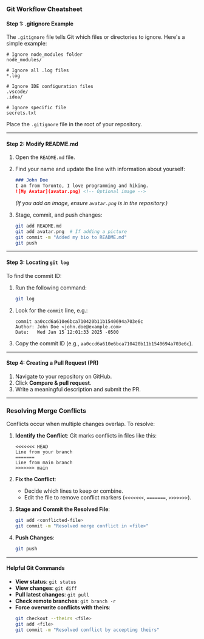 
### **Git Workflow Cheatsheet**
#### **Step 1: .gitignore Example**
The `.gitignore` file tells Git which files or directories to ignore. Here's a simple example:

```plaintext
# Ignore node_modules folder
node_modules/

# Ignore all .log files
*.log

# Ignore IDE configuration files
.vscode/
.idea/

# Ignore specific file
secrets.txt
```
Place the `.gitignore` file in the root of your repository.

---

#### **Step 2: Modify README.md**
1. Open the `README.md` file.
2. Find your name and update the line with information about yourself:
   ```markdown
   ### John Doe
   I am from Toronto, I love programming and hiking.
   ![My Avatar](avatar.png) <!-- Optional image -->
   ```
   *(If you add an image, ensure `avatar.png` is in the repository.)*

3. Stage, commit, and push changes:
   ```bash
   git add README.md
   git add avatar.png  # If adding a picture
   git commit -m "Added my bio to README.md"
   git push
   ```

---

#### **Step 3: Locating `git log`**
To find the commit ID:
1. Run the following command:
   ```bash
   git log
   ```
2. Look for the `commit` line, e.g.:
   ```plaintext
   commit aa0ccd6a610e6bca710420b11b1540694a703e6c
   Author: John Doe <john.doe@example.com>
   Date:   Wed Jan 15 12:01:33 2025 -0500
   ```
3. Copy the commit ID (e.g., `aa0ccd6a610e6bca710420b11b1540694a703e6c`).

---

#### **Step 4: Creating a Pull Request (PR)**
1. Navigate to your repository on GitHub.
2. Click **Compare & pull request**.
3. Write a meaningful description and submit the PR.

---

### **Resolving Merge Conflicts**
Conflicts occur when multiple changes overlap. To resolve:
1. **Identify the Conflict**: Git marks conflicts in files like this:
   ```plaintext
   <<<<<<< HEAD
   Line from your branch
   =======
   Line from main branch
   >>>>>>> main
   ```
2. **Fix the Conflict**:
   - Decide which lines to keep or combine.
   - Edit the file to remove conflict markers (`<<<<<<<`, `=======`, `>>>>>>>`).

3. **Stage and Commit the Resolved File**:
   ```bash
   git add <conflicted-file>
   git commit -m "Resolved merge conflict in <file>"
   ```

4. **Push Changes**:
   ```bash
   git push
   ```

---

#### **Helpful Git Commands**
- **View status**: `git status`
- **View changes**: `git diff`
- **Pull latest changes**: `git pull`
- **Check remote branches**: `git branch -r`
- **Force overwrite conflicts with theirs**: 
  ```bash
  git checkout --theirs <file>
  git add <file>
  git commit -m "Resolved conflict by accepting theirs"
  ```
